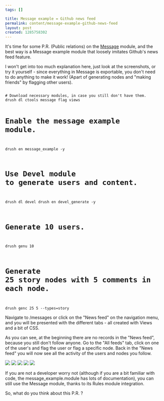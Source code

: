 ```yaml
--- 
tags: []

title: Message example = Github news feed
permalink: content/message-example-github-news-feed
layout: post
created: 1285758302
---
```

It's time for some P.R. (Public relations) on the <a href="http://drupal.org/project/message">Message<a/> module, and the best way is a Message example module that loosely imitates Github's news feed feature.

I won't get into too much explanation here, just look at the screenshots, or try it yourself - since everything in Message is exportable, you don't need to do anything to make it work! (Apart of generating nodes and "making friends" by flagging other users).

<code>
# Download necessary modules, in case you still don't have them.
drush dl ctools message flag views

# Enable the message example module.
drush en message_example -y

# Use Devel module to generate users and content.
drush dl devel
drush en devel_generate -y

# Generate  10 users.
drush genu 10

# Generate 25 story nodes with 5 comments in each node.
drush genc 25 5 --types=story
</code>


Navigate to /messages or click on the "News feed" on the navigation menu, and you will be presented with the different tabs - all created with Views and a bit of CSS.

As you can see, at the beginning there are no records in the "News feed", because you still don't follow anyone. Go to the "All feeds" tab, click on one of the user's and flag the user or flag a specific node. Back in the "News feed" you will now see all the activity of the users and nodes you follow.

<img src="http://gizra.com/sites/default/files/snap1.jpg"/>
<img src="http://gizra.com/sites/default/files/snap2.jpg"/>
<img src="http://gizra.com/sites/default/files/snap3.jpg"/>
<img src="http://gizra.com/sites/default/files/snap4.jpg"/>
<img src="http://gizra.com/sites/default/files/snap5.jpg"/>

If you are not a developer worry not (although if you are a bit familiar with code, the message_example.module has lots of documentation), you can still use the Message module, thanks to its Rules module integration.

So, what do you think about this P.R. ?
